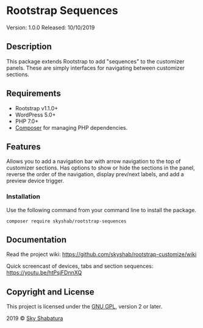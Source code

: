 # Rootstrap Sequences

Version: 1.0.0
Released: 10/10/2019

## Description

This package extends Rootstrap to add "sequences" to the customizer panels. These are simply interfaces for navigating between customizer sections.

## Requirements

* Rootstrap v1.1.0+
* WordPress 5.0+
* PHP 7.0+
* [Composer](https://getcomposer.org/) for managing PHP dependencies.

## Features

  Allows you to add a navigation bar with arrow navigation to the top of customizer sections.
  Has options to show or hide the sections in the panel, reverse the order of the navigation, display
  prev/next labels, and add a preview device trigger.

### Installation

Use the following command from your command line to install the package.

``` composer require skyshab/rootstrap-sequences ```

## Documentation

Read the project wiki: https://github.com/skyshab/rootstrap-customize/wiki

Quick screencast of devices, tabs and section sequences: https://youtu.be/htPsjFDnnXQ

## Copyright and License

This project is licensed under the [GNU GPL](http://www.gnu.org/licenses/old-licenses/gpl-2.0.html), version 2 or later.

2019 &copy; [Sky Shabatura](https://github.com/skyshab)

